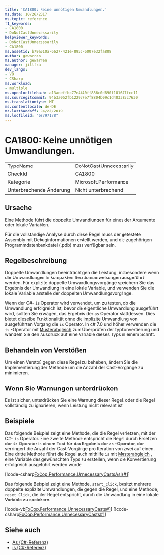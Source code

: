 ```yaml
---
title: 'CA1800: Keine unnötigen Umwandlungen.'
ms.date: 10/26/2017
ms.topic: reference
f1_keywords:
- CA1800
- DoNotCastUnnecessarily
helpviewer_keywords:
- DoNotCastUnnecessarily
- CA1800
ms.assetid: b79a010a-6627-421e-8955-6007e32fa808
author: gewarren
ms.author: gewarren
manager: jillfra
dev_langs:
- VB
- CSharp
ms.workload:
- multiple
ms.openlocfilehash: a13aeeffbc77e4f40ff886c0d890f181697fcc11
ms.sourcegitcommit: 94b3a052fb1229c7e7f8804b09c1d403385c7630
ms.translationtype: MT
ms.contentlocale: de-DE
ms.lasthandoff: 04/23/2019
ms.locfileid: "62797178"
---
```

# <a name="ca1800-do-not-cast-unnecessarily"></a>CA1800: Keine unnötigen Umwandlungen.

|||
|-|-|
|TypeName|DoNotCastUnnecessarily|
|CheckId|CA1800|
|Kategorie|Microsoft.Performance|
|Unterbrechende Änderung|Nicht unterbrechend|

## <a name="cause"></a>Ursache
Eine Methode führt die doppelte Umwandlungen für eines der Argumente oder lokale Variablen.

Für die vollständige Analyse durch diese Regel muss der getestete Assembly mit Debuginformationen erstellt werden, und die zugehörigen Programmdatenbankdatei (.pdb) muss verfügbar sein.

## <a name="rule-description"></a>Regelbeschreibung
Doppelte Umwandlungen beeinträchtigen die Leistung, insbesondere wenn die Umwandlungen in kompakten Iterationsanweisungen ausgeführt werden. Für explizite doppelte Umwandlungsvorgänge speichern Sie das Ergebnis der Umwandlung in eine lokale Variable, und verwenden Sie die lokale Variable anstelle der doppelten Umwandlungsvorgänge.

Wenn der C#- `is` Operator wird verwendet, um zu testen, ob die Umwandlung erfolgreich ist, bevor die eigentliche Umwandlung ausgeführt wird, sollten Sie erwägen, das Ergebnis der `as` Operator stattdessen. Dies bietet dieselbe Funktionalität ohne die implizite Umwandlung von ausgeführten Vorgang die `is` Operator. In c# 7.0 und höher verwenden die `is` -Operator mit [Musterabgleich](/dotnet/csharp/language-reference/keywords/is#pattern-matching-with-is) zum Überprüfen der typkonvertierung und wandeln Sie den Ausdruck auf eine Variable dieses Typs in einem Schritt.

## <a name="how-to-fix-violations"></a>Behandeln von Verstößen
 Um einen Verstoß gegen diese Regel zu beheben, ändern Sie die Implementierung der Methode um die Anzahl der Cast-Vorgänge zu minimieren.

## <a name="when-to-suppress-warnings"></a>Wenn Sie Warnungen unterdrücken
 Es ist sicher, unterdrücken Sie eine Warnung dieser Regel, oder die Regel vollständig zu ignorieren, wenn Leistung nicht relevant ist.

## <a name="examples"></a>Beispiele
 Das folgende Beispiel zeigt eine Methode, die die Regel verletzen, mit der C#- `is` Operator. Eine zweite Methode entspricht die Regel durch Ersetzen der `is` Operator in einem Test für das Ergebnis der `as` -Operator, der verringert die Anzahl der Cast-Vorgänge pro Iteration von zwei auf einen. Eine dritte Methode führt die Regel auch mithilfe `is` mit [Musterabgleich](/dotnet/csharp/language-reference/keywords/is#pattern-matching-with-is) , eine Variable des gewünschten Typs zu erstellen, wenn die Konvertierung erfolgreich ausgeführt werden würde.

 [!code-csharp[FxCop.Performance.UnnecessaryCastsAsIs#1](../code-quality/codesnippet/CSharp/ca1800-do-not-cast-unnecessarily_1.cs)]

 Das folgende Beispiel zeigt eine Methode, `start_Click`, besitzt mehrere doppelte explizite Umwandlungen, die gegen die Regel, und eine Methode, `reset_Click`, die der Regel entspricht, durch die Umwandlung in eine lokale Variable zu speichern.

 [!code-vb[FxCop.Performance.UnnecessaryCasts#1](../code-quality/codesnippet/VisualBasic/ca1800-do-not-cast-unnecessarily_2.vb)]
 [!code-csharp[FxCop.Performance.UnnecessaryCasts#1](../code-quality/codesnippet/CSharp/ca1800-do-not-cast-unnecessarily_2.cs)]

## <a name="see-also"></a>Siehe auch

- [As (C#-Referenz)](/dotnet/csharp/language-reference/keywords/as)
- [is (C#-Referenz)](/dotnet/csharp/language-reference/keywords/is)